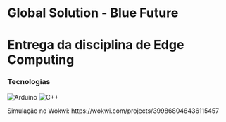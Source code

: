 # Global Solution - Blue Future
# Entrega da disciplina de Edge Computing
### Tecnologias
![Arduino](https://img.shields.io/badge/Arduino_IDE-00979D?style=for-the-badge&logo=arduino&logoColor=white)
![C++](https://img.shields.io/badge/C%2B%2B-00599C?style=for-the-badge&logo=c%2B%2B&logoColor=white)
<p>Simulação no Wokwi: https://wokwi.com/projects/399868046436115457</p>

